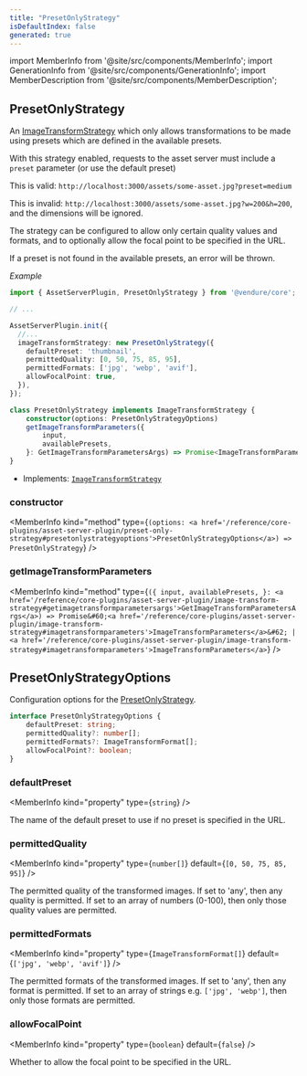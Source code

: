 ```yaml
---
title: "PresetOnlyStrategy"
isDefaultIndex: false
generated: true
---
```

<!-- This file was generated from the Vendure source. Do not modify. Instead, re-run the "docs:build" script -->
import MemberInfo from '@site/src/components/MemberInfo';
import GenerationInfo from '@site/src/components/GenerationInfo';
import MemberDescription from '@site/src/components/MemberDescription';


## PresetOnlyStrategy

<GenerationInfo sourceFile="packages/asset-server-plugin/src/config/preset-only-strategy.ts" sourceLine="85" packageName="@vendure/asset-server-plugin" since="3.1.0" />

An <a href='/reference/core-plugins/asset-server-plugin/image-transform-strategy#imagetransformstrategy'>ImageTransformStrategy</a> which only allows transformations to be made using
presets which are defined in the available presets.

With this strategy enabled, requests to the asset server must include a `preset` parameter (or use the default preset)

This is valid: `http://localhost:3000/assets/some-asset.jpg?preset=medium`

This is invalid: `http://localhost:3000/assets/some-asset.jpg?w=200&h=200`, and the dimensions will be ignored.

The strategy can be configured to allow only certain quality values and formats, and to
optionally allow the focal point to be specified in the URL.

If a preset is not found in the available presets, an error will be thrown.

*Example*

```ts
import { AssetServerPlugin, PresetOnlyStrategy } from '@vendure/core';

// ...

AssetServerPlugin.init({
  //...
  imageTransformStrategy: new PresetOnlyStrategy({
    defaultPreset: 'thumbnail',
    permittedQuality: [0, 50, 75, 85, 95],
    permittedFormats: ['jpg', 'webp', 'avif'],
    allowFocalPoint: true,
  }),
});
```

```ts title="Signature"
class PresetOnlyStrategy implements ImageTransformStrategy {
    constructor(options: PresetOnlyStrategyOptions)
    getImageTransformParameters({
        input,
        availablePresets,
    }: GetImageTransformParametersArgs) => Promise<ImageTransformParameters> | ImageTransformParameters;
}
```
* Implements: <code><a href='/reference/core-plugins/asset-server-plugin/image-transform-strategy#imagetransformstrategy'>ImageTransformStrategy</a></code>



<div className="members-wrapper">

### constructor

<MemberInfo kind="method" type={`(options: <a href='/reference/core-plugins/asset-server-plugin/preset-only-strategy#presetonlystrategyoptions'>PresetOnlyStrategyOptions</a>) => PresetOnlyStrategy`}   />


### getImageTransformParameters

<MemberInfo kind="method" type={`({
        input,
        availablePresets,
    }: <a href='/reference/core-plugins/asset-server-plugin/image-transform-strategy#getimagetransformparametersargs'>GetImageTransformParametersArgs</a>) => Promise&#60;<a href='/reference/core-plugins/asset-server-plugin/image-transform-strategy#imagetransformparameters'>ImageTransformParameters</a>&#62; | <a href='/reference/core-plugins/asset-server-plugin/image-transform-strategy#imagetransformparameters'>ImageTransformParameters</a>`}   />




</div>


## PresetOnlyStrategyOptions

<GenerationInfo sourceFile="packages/asset-server-plugin/src/config/preset-only-strategy.ts" sourceLine="16" packageName="@vendure/asset-server-plugin" />

Configuration options for the <a href='/reference/core-plugins/asset-server-plugin/preset-only-strategy#presetonlystrategy'>PresetOnlyStrategy</a>.

```ts title="Signature"
interface PresetOnlyStrategyOptions {
    defaultPreset: string;
    permittedQuality?: number[];
    permittedFormats?: ImageTransformFormat[];
    allowFocalPoint?: boolean;
}
```

<div className="members-wrapper">

### defaultPreset

<MemberInfo kind="property" type={`string`}   />

The name of the default preset to use if no preset is specified in the URL.
### permittedQuality

<MemberInfo kind="property" type={`number[]`} default={`[0, 50, 75, 85, 95]`}   />

The permitted quality of the transformed images. If set to 'any', then any quality is permitted.
If set to an array of numbers (0-100), then only those quality values are permitted.
### permittedFormats

<MemberInfo kind="property" type={`ImageTransformFormat[]`} default={`['jpg', 'webp', 'avif']`}   />

The permitted formats of the transformed images. If set to 'any', then any format is permitted.
If set to an array of strings e.g. `['jpg', 'webp']`, then only those formats are permitted.
### allowFocalPoint

<MemberInfo kind="property" type={`boolean`} default={`false`}   />

Whether to allow the focal point to be specified in the URL.


</div>
